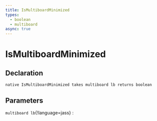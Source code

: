 ```yaml
---
title: IsMultiboardMinimized
types:
  - boolean
  - multiboard
async: true
---
```


# IsMultiboardMinimized

## Declaration

```jass
native IsMultiboardMinimized takes multiboard lb returns boolean
```

## Parameters
`multiboard lb`{!language=jass}
: 
